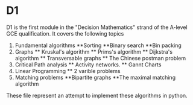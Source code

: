 # D1
D1 is the first module in the "Decision Mathematics" strand of the A-level GCE qualification. It covers the following topics

 1. Fundamental algorithms
 **Sorting
 **Binary search
 **Bin packing
 2. Graphs 
 ** Kruskal's algorithm
 ** Prims's algorithm
 ** Dijkstra's algorithm
 ** Transversable graphs
 ** The Chinese postman problem
 3. Critical Path analysis
 ** Activity networks.
 ** Gannt Charts
 4. Linear Programming
 ** 2 varible problems
 5. Matching problems
 **Bipartite graphs
 **The maximal matching algorithm
 
 These file represent an attempt to implement these algorithms in python.
 
 
